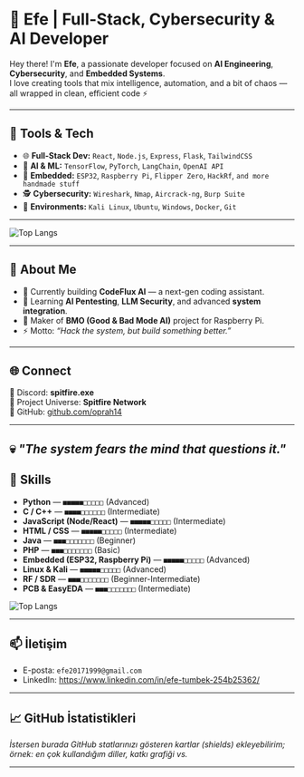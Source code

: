 
# 👾 Efe | Full-Stack, Cybersecurity & AI Developer

Hey there! I'm **Efe**, a passionate developer focused on **AI Engineering**, **Cybersecurity**, and **Embedded Systems**.  
I love creating tools that mix intelligence, automation, and a bit of chaos — all wrapped in clean, efficient code ⚡  

---



## 🧰 Tools & Tech
- 🌐 **Full-Stack Dev:** `React`, `Node.js`, `Express`, `Flask`, `TailwindCSS`
- 🧠 **AI & ML:** `TensorFlow`, `PyTorch`, `LangChain`, `OpenAI API`
- 🧱 **Embedded:** `ESP32`, `Raspberry Pi`, `Flipper Zero`, `HackRf`, `and more handmade stuff`
- 🕵️ **Cybersecurity:** `Wireshark`, `Nmap`, `Aircrack-ng`, `Burp Suite`
- 🐧 **Environments:** `Kali Linux`, `Ubuntu`, `Windows`, `Docker`, `Git`

---


![Top Langs](https://github-readme-stats.vercel.app/api/top-langs/?username=uCanCallSpitfire&hide=TeX&layout=compact&theme=tokyonight)

---

## 🧬 About Me
- 🔭 Currently building **CodeFlux AI** — a next-gen coding assistant.  
- 🌱 Learning **AI Pentesting**, **LLM Security**, and advanced **system integration**.  
- 🧩 Maker of **BMO (Good & Bad Mode AI)** project for Raspberry Pi.  
- ⚡ Motto: *“Hack the system, but build something better.”*  

---

## 🌐 Connect
💬 Discord: **spitfire.exe**  
🧠 Project Universe: **Spitfire Network**  
🚀 GitHub: [github.com/oprah14](https://github.com/uCanCallSpitfire)

---

💀 *"The system fears the mind that questions it."*
---

## 🧰 Skills

* **Python** — `■■■■■□□□□□` (Advanced)  
* **C / C++** — `■■■■□□□□□□` (Intermediate)  
* **JavaScript (Node/React)** — `■■■■■□□□□□` (Intermediate)  
* **HTML / CSS** — `■■■■■□□□□□` (Intermediate)  
* **Java** — `■■■□□□□□□□` (Beginner)  
* **PHP** — `■■■□□□□□□□` (Basic)  
* **Embedded (ESP32, Raspberry Pi)** — `■■■■■□□□□□` (Advanced)  
* **Linux & Kali** — `■■■■■□□□□□` (Advanced)  
* **RF / SDR** — `■■■□□□□□□□` (Beginner-Intermediate)  
* **PCB & EasyEDA** — `■■■□□□□□□□` (Intermediate)

![Top Langs](https://github-readme-stats.vercel.app/api/top-langs/?username=uCanCallSpitfire\&hide=TeX\&layout=compact)</br>

---

## 📫 İletişim

* E-posta: `efe20171999@gmail.com`
* LinkedIn: https://www.linkedin.com/in/efe-tumbek-254b25362/

---

## 📈 GitHub İstatistikleri

*İstersen burada GitHub statlarınızı gösteren kartlar (shields) ekleyebilirim; örnek: en çok kullandığım diller, katkı grafiği vs.*

---

